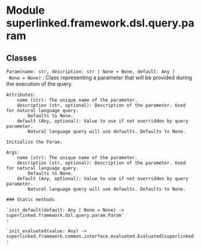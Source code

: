 Module superlinked.framework.dsl.query.param
============================================

Classes
-------

`Param(name: str, description: str | None = None, default: Any | None = None)`
:   Class representing a parameter that will be provided during the execution of the query.
    
    Attributes:
        name (str): The unique name of the parameter.
        description (str, optional): Description of the parameter. Used for natural language query.
            Defaults to None.
        default (Any, optional): Value to use if not overridden by query parameter.
            Natural language query will use defaults. Defaults to None.
    
    Initialize the Param.
    
    Args:
        name (str): The unique name of the parameter.
        description (str, optional): Description of the parameter. Used for natural language query.
            Defaults to None.
        default (Any, optional): Value to use if not overridden by query parameter.
            Natural language query will use defaults. Defaults to None.

    ### Static methods

    `init_default(default: Any | None = None) ‑> superlinked.framework.dsl.query.param.Param`
    :

    `init_evaluated(value: Any) ‑> superlinked.framework.common.interface.evaluated.Evaluated[superlinked.framework.dsl.query.param.Param]`
    :